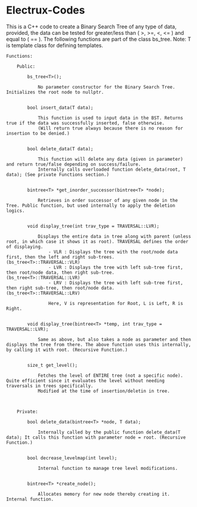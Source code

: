 # Electrux-Codes

This is a C++ code to create a Binary Search Tree of any type of data, provided, the data can be tested for greater/less than ( >, >=, <, <= ) and equal to ( == ).
	The following functions are part of the class bs_tree.
	Note: T is template class for defining templates.
	
	Functions:
	
		Public:
	
			bs_tree<T>();

				No parameter constructor for the Binary Search Tree. Initializes the root node to nullptr.
			
			
			bool insert_data(T data);
				
				This function is used to input data in the BST. Returns true if the data was successfully inserted, false otherwise.
				(Will return true always because there is no reason for insertion to be denied.)
				
			
			bool delete_data(T data);
			
				This function will delete any data (given in parameter) and return true/false depending on success/failure.
				Internally calls overloaded function delete_data(root, T data); (See private Functions section.)
				
			
			bintree<T> *get_inorder_successor(bintree<T> *node);
			
				Retrieves in order successor of any given node in the Tree. Public function, but used internally to apply the deletion logics.
				
			
			void display_tree(int trav_type = TRAVERSAL::LVR);
			
				Displays the entire data in tree along with parent (unless root, in which case it shows it as root). TRAVERSAL defines the order of displaying.
					- VLR : Displays the tree with the root/node data first, then the left and right sub-trees.		(bs_tree<T>::TRAVERSAL::VLR)
					- LVR : Displays the tree with left sub-tree first, then root/node data, then right sub-tree.	(bs_tree<T>::TRAVERSAL::LVR)
					- LRV : Displays the tree with left sub-tree first, then right sub-tree, then root/node data.	(bs_tree<T>::TRAVERSAL::LRV)
					
					Here, V is representation for Root, L is Left, R is Right.
					
			
			void display_tree(bintree<T> *temp, int trav_type = TRAVERSAL::LVR);
			
				Same as above, but also takes a node as parameter and then displays the tree from there. The above function uses this internally, by calling it with root. (Recursive Function.)
				
		
			size_t get_level();
			
				Fetches the level of ENTIRE tree (not a specific node). Quite efficient since it evaluates the level without needing traversals in trees specifically.
				Modified at the time of insertion/deletin in tree.
	
	
		
		Private:
		
			bool delete_data(bintree<T> *node, T data);
			
				Internally called by the public function delete_data(T data); It calls this function with parameter node = root. (Recursive Function.)
				
				
			bool decrease_levelmap(int level);
			
				Internal function to manage tree level modifications.
				
			
			bintree<T> *create_node();
			
				Allocates memory for new node thereby creating it. Internal function.
